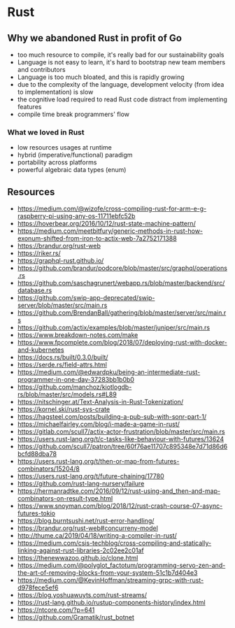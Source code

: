 # Rust

## Why we abandoned Rust in profit of Go

* too much resource to compile, it's really bad for our sustainability goals
* Language is not easy to learn, it's hard to bootstrap new team members and contributors
* Language is too much bloated, and this is rapidly growing
* due to the complexity of the language, development velocity (from idea to implementation) is slow
* the cognitive load required to read Rust code distract from implementing features 
* compile time break programmers' flow

### What we loved in Rust

* low resources usages at runtime
* hybrid (imperative/functional) paradigm
* portability across platforms
* powerful algebraic data types (enum)


## Resources

* https://medium.com/@wizofe/cross-compiling-rust-for-arm-e-g-raspberry-pi-using-any-os-11711ebfc52b
* https://hoverbear.org/2016/10/12/rust-state-machine-pattern/
* https://medium.com/meetbitfury/generic-methods-in-rust-how-exonum-shifted-from-iron-to-actix-web-7a2752171388
* https://brandur.org/rust-web
* https://riker.rs/
* https://graphql-rust.github.io/
* https://github.com/brandur/podcore/blob/master/src/graphql/operations.rs
* https://github.com/saschagrunert/webapp.rs/blob/master/backend/src/database.rs
* https://github.com/swip-app-deprecated/swip-server/blob/master/src/main.rs
* https://github.com/BrendanBall/gathering/blob/master/server/src/main.rs
* https://github.com/actix/examples/blob/master/juniper/src/main.rs
* https://www.breakdown-notes.com/make
* https://www.fpcomplete.com/blog/2018/07/deploying-rust-with-docker-and-kubernetes
* https://docs.rs/built/0.3.0/built/
* https://serde.rs/field-attrs.html
* https://medium.com/@edwardpku/being-an-intermediate-rust-programmer-in-one-day-37283bb1b0b0
* https://github.com/manchoz/kiotlogdb-rs/blob/master/src/models.rs#L89
* https://nitschinger.at/Text-Analysis-in-Rust-Tokenization/
* https://kornel.ski/rust-sys-crate
* https://hagsteel.com/posts/building-a-pub-sub-with-sonr-part-1/
* https://michaelfairley.com/blog/i-made-a-game-in-rust/
* https://gitlab.com/scull7/actix-actor-frustration/blob/master/src/main.rs
* https://users.rust-lang.org/t/c-tasks-like-behaviour-with-futures/13624
* https://github.com/scull7/patron/tree/60f76ae11707c895348e7d71d86d6bcfd88dba78
* https://users.rust-lang.org/t/then-or-map-from-futures-combinators/15204/8
* https://users.rust-lang.org/t/future-chaining/17780
* https://github.com/rust-lang-nursery/failure
* https://hermanradtke.com/2016/09/12/rust-using-and_then-and-map-combinators-on-result-type.html
* https://www.snoyman.com/blog/2018/12/rust-crash-course-07-async-futures-tokio
* https://blog.burntsushi.net/rust-error-handling/
* https://brandur.org/rust-web#concurreny-model
* http://thume.ca/2019/04/18/writing-a-compiler-in-rust/
* https://medium.com/csis-techblog/cross-compiling-and-statically-linking-against-rust-libraries-2c02ee2c01af
* https://thenewwazoo.github.io/clone.html
* https://medium.com/@polyglot_factotum/programming-servo-zen-and-the-art-of-removing-blocks-from-your-system-51c1b7d404e3
* https://medium.com/@KevinHoffman/streaming-grpc-with-rust-d978fece5ef6
* https://blog.yoshuawuyts.com/rust-streams/
* https://rust-lang.github.io/rustup-components-history/index.html
* https://ntcore.com/?p=641
* https://github.com/Gramatik/rust_botnet
